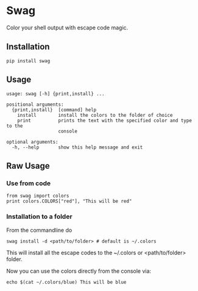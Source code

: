 # Swag

Color your shell output with escape code magic.
## Installation

`pip install swag`

## Usage


```
usage: swag [-h] {print,install} ...

positional arguments:
  {print,install}  [command] help
    install        install the colors to the folder of choice
    print          prints the text with the specified color and type to the
                   console

optional arguments:
  -h, --help       show this help message and exit
```

## Raw Usage



### Use from code

```
from swag import colors
print colors.COLORS["red"], "This will be red"
```

### Installation to a folder

From the commandline do

```
swag install -d <path/to/folder> # default is ~/.colors
```

This will install all the escape codes to the ~/.colors or <path/to/folder> folder.

Now you can use the colors directly from the console via:

`echo $(cat ~/.colors/blue) This will be blue`
